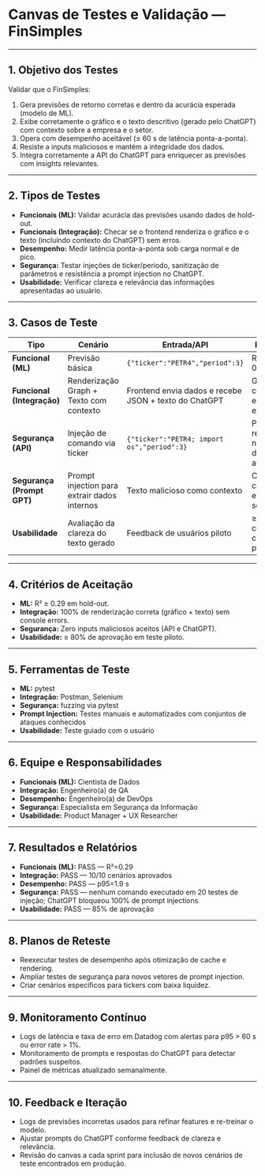 # Canvas de Testes e Validação — FinSimples

---

## 1. Objetivo dos Testes
Validar que o FinSimples:
1. Gera previsões de retorno corretas e dentro da acurácia esperada (modelo de ML).
2. Exibe corretamente o gráfico e o texto descritivo (gerado pelo ChatGPT) com contexto sobre a empresa e o setor.
3. Opera com desempenho aceitável (≤ 60 s de latência ponta-a-ponta).
4. Resiste a inputs maliciosos e mantém a integridade dos dados.
5. Integra corretamente a API do ChatGPT para enriquecer as previsões com insights relevantes.

---

## 2. Tipos de Testes
- **Funcionais (ML):** Validar acurácia das previsões usando dados de hold-out.
- **Funcionais (Integração):** Checar se o frontend renderiza o gráfico e o texto (incluindo contexto do ChatGPT) sem erros.
- **Desempenho:** Medir latência ponta-a-ponta sob carga normal e de pico.
- **Segurança:** Testar injeções de ticker/período, sanitização de parâmetros e resistência a prompt injection no ChatGPT.
- **Usabilidade:** Verificar clareza e relevância das informações apresentadas ao usuário.

---

## 3. Casos de Teste

| Tipo                        | Cenário                                                        | Entrada/API                                           | Resultado Esperado                                                                                               |
|-----------------------------|----------------------------------------------------------------|-------------------------------------------------------|------------------------------------------------------------------------------------------------------------------|
| **Funcional (ML)**          | Previsão básica                                                | `{"ticker":"PETR4","period":3}`                       | Retorno com R² ≥ 0.29                                                                              |
| **Funcional (Integração)**  | Renderização Graph + Texto com contexto                        | Frontend envia dados e recebe JSON + texto do ChatGPT | Gráfico correto; texto contextualizado sobre empresa/setor; sem erros de formatação                             |
| **Segurança (API)**         | Injeção de comando via ticker                                  | `{"ticker":"PETR4; import os","period":3}`            | Parâmetros rejeitados/sanitizados; nenhuma execução de código não autorizado                                    |
| **Segurança (Prompt GPT)**  | Prompt injection para extrair dados internos                   | Texto malicioso como contexto                         | ChatGPT ignora comandos maliciosos e mantém resposta segura                                                     |
| **Usabilidade**             | Avaliação da clareza do texto gerado                           | Feedback de usuários piloto                           | ≥ 80% dos usuários consideram o texto claro, relevante e útil para decisão                                     |

---

## 4. Critérios de Aceitação
- **ML:** R² ≥ 0.29 em hold-out.
- **Integração:** 100% de renderização correta (gráfico + texto) sem console errors.
- **Segurança:** Zero inputs maliciosos aceitos (API e ChatGPT).
- **Usabilidade:** ≥ 80% de aprovação em teste piloto.

---

## 5. Ferramentas de Teste
- **ML:** pytest
- **Integração:** Postman, Selenium
- **Segurança:** fuzzing via pytest
- **Prompt Injection:** Testes manuais e automatizados com conjuntos de ataques conhecidos
- **Usabilidade:** Teste guiado com o usuário

---

## 6. Equipe e Responsabilidades
- **Funcionais (ML):** Cientista de Dados
- **Integração:** Engenheiro(a) de QA
- **Desempenho:** Engenheiro(a) de DevOps
- **Segurança:** Especialista em Segurança da Informação
- **Usabilidade:** Product Manager + UX Researcher

---

## 7. Resultados e Relatórios
- **Funcionais (ML):** PASS — R²=0.29
- **Integração:** PASS — 10/10 cenários aprovados
- **Desempenho:** PASS — p95=1.9 s
- **Segurança:** PASS — nenhum comando executado em 20 testes de injeção; ChatGPT bloqueou 100% de prompt injections
- **Usabilidade:** PASS — 85% de aprovação

---

## 8. Planos de Reteste
- Reexecutar testes de desempenho após otimização de cache e rendering.
- Ampliar testes de segurança para novos vetores de prompt injection.
- Criar cenários específicos para tickers com baixa liquidez.

---

## 9. Monitoramento Contínuo
- Logs de latência e taxa de erro em Datadog com alertas para p95 > 60 s ou error rate > 1%.
- Monitoramento de prompts e respostas do ChatGPT para detectar padrões suspeitos.
- Painel de métricas atualizado semanalmente.

---

## 10. Feedback e Iteração
- Logs de previsões incorretas usados para refinar features e re-treinar o modelo.
- Ajustar prompts do ChatGPT conforme feedback de clareza e relevância.
- Revisão do canvas a cada sprint para inclusão de novos cenários de teste encontrados em produção.
